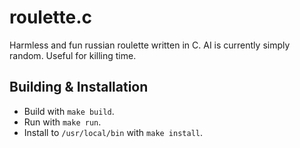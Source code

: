 # roulette.c
Harmless and fun russian roulette written in C. AI is currently simply random. Useful for killing time.

## Building & Installation
- Build with `make build`.
- Run with `make run`.
- Install to `/usr/local/bin` with `make install`.